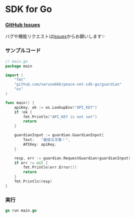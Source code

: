 # SDK for Go

### [GitHub Issues](https://github.com/naruse666/peace-net-sdk-go/issues)
バグや機能リクエストは[Issues](https://github.com/naruse666/peace-net-sdk-go/issues)からお願いします✨ <br/>

### サンプルコード
```go
// main.go
package main

import (
	"fmt"
	"github.com/naruse666/peace-net-sdk-go/guardian"
	"os"
)

func main() {
	apiKey, ok := os.LookupEnv("API_KEY")
	if !ok {
		fmt.Println("API_KEY is not set")
		return
	}

	guardianInput := guardian.GuardianInput{
		Text:   "最低な文章！",
		APIKey: apiKey,
	}

	resp, err := guardian.RequestGuardian(guardianInput)
	if err != nil {
		fmt.Println(err.Error())
		return
	}
	fmt.Println(resp)
}
```

### 実行
```go
go run main.go
```
